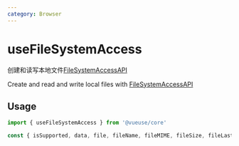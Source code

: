 ```yaml
---
category: Browser
---
```


# useFileSystemAccess

创建和读写本地文件[FileSystemAccessAPI]( https://developer.mozilla.org/zh-CN/docs/Web/API/File_System_Access_API)

Create and read and write local files with [FileSystemAccessAPI]( https://developer.mozilla.org/zh-CN/docs/Web/API/File_System_Access_API)

## Usage

```ts
import { useFileSystemAccess } from '@vueuse/core'

const { isSupported, data, file, fileName, fileMIME, fileSize, fileLastModified, create, open, save, saveAs, updateData } = useFileSystemAccess()
```
